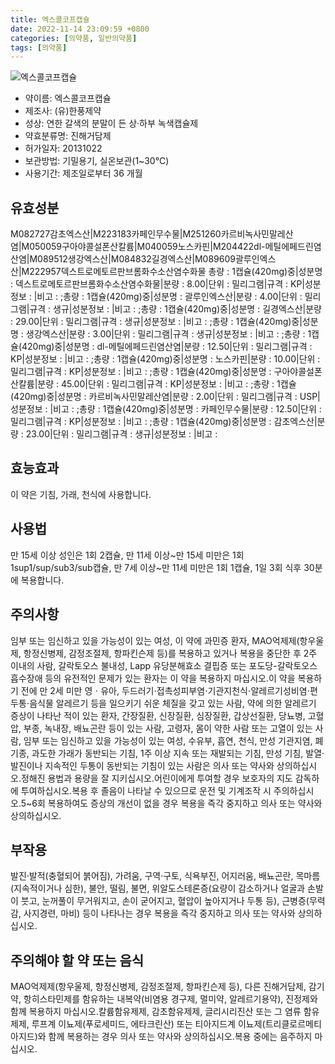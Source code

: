 ```yaml
---
title: 엑스콜코프캡슐
date: 2022-11-14 23:09:59 +0800
categories: [의약품, 일반의약품]
tags: [의약품]
---
```

![엑스콜코프캡슐](https://nedrug.mfds.go.kr/pbp/cmn/itemImageDownload/147426794354400054)

- 약이름: 엑스콜코프캡슐
- 제조사: (유)한풍제약
- 성상: 연한 갈색의 분말이 든 상·하부 녹색캡슐제
- 약효분류명: 진해거담제
- 허가일자: 20131022
- 보관방법: 기밀용기, 실온보관(1~30℃)
- 사용기간: 제조일로부터 36 개월
## 유효성분
M082727감초엑스산|M223183카페인무수물|M251260카르비녹사민말레산염|M050059구아야콜설폰산칼륨|M040059노스카핀|M204422dl-메틸에페드린염산염|M089512생강엑스산|M084832길경엑스산|M089609괄루인엑스산|M222957덱스트로메토르판브롬화수소산염수화물
총량 : 1캡슐(420mg)중|성분명 : 덱스트로메토르판브롬화수소산염수화물|분량 : 8.00|단위 : 밀리그램|규격 : KP|성분정보 : |비고 : ;총량 : 1캡슐(420mg)중|성분명 : 괄루인엑스산|분량 : 4.00|단위 : 밀리그램|규격 : 생규|성분정보 : |비고 : ;총량 : 1캡슐(420mg)중|성분명 : 길경엑스산|분량 : 29.00|단위 : 밀리그램|규격 : 생규|성분정보 : |비고 : ;총량 : 1캡슐(420mg)중|성분명 : 생강엑스산|분량 : 3.00|단위 : 밀리그램|규격 : 생규|성분정보 : |비고 : ;총량 : 1캡슐(420mg)중|성분명 : dl-메틸에페드린염산염|분량 : 12.50|단위 : 밀리그램|규격 : KP|성분정보 : |비고 : ;총량 : 1캡슐(420mg)중|성분명 : 노스카핀|분량 : 10.00|단위 : 밀리그램|규격 : KP|성분정보 : |비고 : ;총량 : 1캡슐(420mg)중|성분명 : 구아야콜설폰산칼륨|분량 : 45.00|단위 : 밀리그램|규격 : KP|성분정보 : |비고 : ;총량 : 1캡슐(420mg)중|성분명 : 카르비녹사민말레산염|분량 : 2.00|단위 : 밀리그램|규격 : USP|성분정보 : |비고 : ;총량 : 1캡슐(420mg)중|성분명 : 카페인무수물|분량 : 12.50|단위 : 밀리그램|규격 : KP|성분정보 : |비고 : ;총량 : 1캡슐(420mg)중|성분명 : 감초엑스산|분량 : 23.00|단위 : 밀리그램|규격 : 생규|성분정보 : |비고 :
## 효능효과
이 약은 기침, 가래, 천식에 사용합니다.
## 사용법
만 15세 이상 성인은 1회 2캡슐, 만 11세 이상~만 15세 미만은 1회 1sup1/sup/sub3/sub캡슐, 만 7세 이상~만 11세 미만은 1회 1캡슐, 1일 3회 식후 30분에 복용합니다.
## 주의사항
임부 또는 임신하고 있을 가능성이 있는 여성, 이 약에 과민증 환자, MAO억제제(항우울제, 항정신병제, 감정조절제, 항파킨슨제 등)를 복용하고 있거나 복용을 중단한 후 2주 이내의 사람, 갈락토오스 불내성, Lapp 유당분해효소 결핍증 또는 포도당-갈락토오스 흡수장애 등의 유전적인 문제가 있는 환자는 이 약을 복용하지 마십시오.이 약을 복용하기 전에 만 2세 미만 영ㆍ유아, 두드러기⋅접촉성피부염⋅기관지천식⋅알레르기성비염⋅편두통⋅음식물 알레르기 등을 일으키기 쉬운 체질을 갖고 있는 사람, 약에 의한 알레르기 증상이 나타난 적이 있는 환자, 간장질환, 신장질환, 심장질환, 갑상선질환, 당뇨병, 고혈압, 부종, 녹내장, 배뇨곤란 등이 있는 사람, 고령자, 몸이 약한 사람 또는 고열이 있는 사람, 임부 또는 임신하고 있을 가능성이 있는 여성, 수유부, 흡연, 천식, 만성 기관지염, 폐기종, 과도한 가래가 동반되는 기침, 1주 이상 지속 또는 재발되는 기침, 만성 기침, 발열·발진이나 지속적인 두통이 동반되는 기침이 있는 사람은 의사 또는 약사와 상의하십시오.정해진 용법과 용량을 잘 지키십시오.어린이에게 투여할 경우 보호자의 지도 감독하에 투여하십시오.복용 후 졸음이 나타날 수 있으므로 운전 및 기계조작 시 주의하십시오.5~6회 복용하여도 증상의 개선이 없을 경우 복용을 즉각 중지하고 의사 또는 약사와 상의하십시오.
## 부작용
발진·발적(충혈되어 붉어짐), 가려움, 구역·구토, 식욕부진, 어지러움, 배뇨곤란, 목마름(지속적이거나 심한), 불안, 떨림, 불면, 위알도스테론증(요량이 감소하거나 얼굴과 손발이 붓고, 눈꺼풀이 무거워지고, 손이 굳어지고, 혈압이 높아지거나 두통 등), 근병증(무력감, 사지경련, 마비) 등이 나타나는 경우 복용을 즉각 중지하고 의사 또는 약사와 상의하십시오.
## 주의해야 할 약 또는 음식
MAO억제제(항우울제, 항정신병제, 감정조절제, 항파킨슨제 등), 다른 진해거담제, 감기약, 항히스타민제를 함유하는 내복약(비염용 경구제, 멀미약, 알레르기용약), 진정제와 함께 복용하지 마십시오.칼륨함유제제, 감초함유제제, 글리시리진산 또는 그 염류 함유제제, 루프계 이뇨제(푸로세미드, 에타크린산) 또는 티아지드계 이뇨제(트리클로르메티아지드)와 함께 복용하는 경우 의사 또는 약사와 상의하십시오.복용 중에는 음주하지 마십시오.
